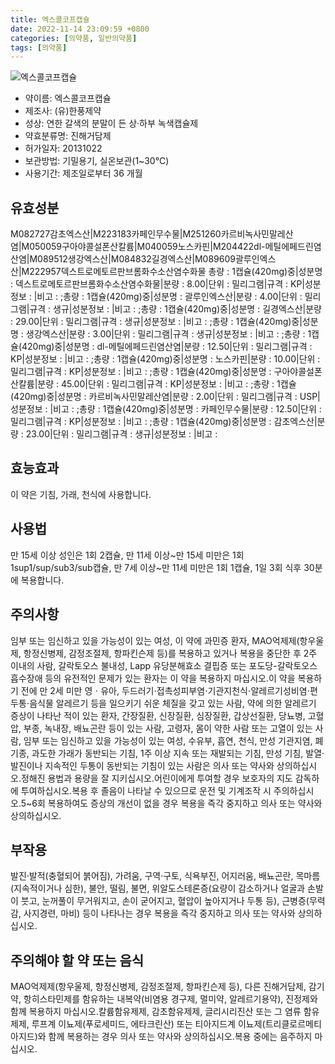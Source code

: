 ```yaml
---
title: 엑스콜코프캡슐
date: 2022-11-14 23:09:59 +0800
categories: [의약품, 일반의약품]
tags: [의약품]
---
```

![엑스콜코프캡슐](https://nedrug.mfds.go.kr/pbp/cmn/itemImageDownload/147426794354400054)

- 약이름: 엑스콜코프캡슐
- 제조사: (유)한풍제약
- 성상: 연한 갈색의 분말이 든 상·하부 녹색캡슐제
- 약효분류명: 진해거담제
- 허가일자: 20131022
- 보관방법: 기밀용기, 실온보관(1~30℃)
- 사용기간: 제조일로부터 36 개월
## 유효성분
M082727감초엑스산|M223183카페인무수물|M251260카르비녹사민말레산염|M050059구아야콜설폰산칼륨|M040059노스카핀|M204422dl-메틸에페드린염산염|M089512생강엑스산|M084832길경엑스산|M089609괄루인엑스산|M222957덱스트로메토르판브롬화수소산염수화물
총량 : 1캡슐(420mg)중|성분명 : 덱스트로메토르판브롬화수소산염수화물|분량 : 8.00|단위 : 밀리그램|규격 : KP|성분정보 : |비고 : ;총량 : 1캡슐(420mg)중|성분명 : 괄루인엑스산|분량 : 4.00|단위 : 밀리그램|규격 : 생규|성분정보 : |비고 : ;총량 : 1캡슐(420mg)중|성분명 : 길경엑스산|분량 : 29.00|단위 : 밀리그램|규격 : 생규|성분정보 : |비고 : ;총량 : 1캡슐(420mg)중|성분명 : 생강엑스산|분량 : 3.00|단위 : 밀리그램|규격 : 생규|성분정보 : |비고 : ;총량 : 1캡슐(420mg)중|성분명 : dl-메틸에페드린염산염|분량 : 12.50|단위 : 밀리그램|규격 : KP|성분정보 : |비고 : ;총량 : 1캡슐(420mg)중|성분명 : 노스카핀|분량 : 10.00|단위 : 밀리그램|규격 : KP|성분정보 : |비고 : ;총량 : 1캡슐(420mg)중|성분명 : 구아야콜설폰산칼륨|분량 : 45.00|단위 : 밀리그램|규격 : KP|성분정보 : |비고 : ;총량 : 1캡슐(420mg)중|성분명 : 카르비녹사민말레산염|분량 : 2.00|단위 : 밀리그램|규격 : USP|성분정보 : |비고 : ;총량 : 1캡슐(420mg)중|성분명 : 카페인무수물|분량 : 12.50|단위 : 밀리그램|규격 : KP|성분정보 : |비고 : ;총량 : 1캡슐(420mg)중|성분명 : 감초엑스산|분량 : 23.00|단위 : 밀리그램|규격 : 생규|성분정보 : |비고 :
## 효능효과
이 약은 기침, 가래, 천식에 사용합니다.
## 사용법
만 15세 이상 성인은 1회 2캡슐, 만 11세 이상~만 15세 미만은 1회 1sup1/sup/sub3/sub캡슐, 만 7세 이상~만 11세 미만은 1회 1캡슐, 1일 3회 식후 30분에 복용합니다.
## 주의사항
임부 또는 임신하고 있을 가능성이 있는 여성, 이 약에 과민증 환자, MAO억제제(항우울제, 항정신병제, 감정조절제, 항파킨슨제 등)를 복용하고 있거나 복용을 중단한 후 2주 이내의 사람, 갈락토오스 불내성, Lapp 유당분해효소 결핍증 또는 포도당-갈락토오스 흡수장애 등의 유전적인 문제가 있는 환자는 이 약을 복용하지 마십시오.이 약을 복용하기 전에 만 2세 미만 영ㆍ유아, 두드러기⋅접촉성피부염⋅기관지천식⋅알레르기성비염⋅편두통⋅음식물 알레르기 등을 일으키기 쉬운 체질을 갖고 있는 사람, 약에 의한 알레르기 증상이 나타난 적이 있는 환자, 간장질환, 신장질환, 심장질환, 갑상선질환, 당뇨병, 고혈압, 부종, 녹내장, 배뇨곤란 등이 있는 사람, 고령자, 몸이 약한 사람 또는 고열이 있는 사람, 임부 또는 임신하고 있을 가능성이 있는 여성, 수유부, 흡연, 천식, 만성 기관지염, 폐기종, 과도한 가래가 동반되는 기침, 1주 이상 지속 또는 재발되는 기침, 만성 기침, 발열·발진이나 지속적인 두통이 동반되는 기침이 있는 사람은 의사 또는 약사와 상의하십시오.정해진 용법과 용량을 잘 지키십시오.어린이에게 투여할 경우 보호자의 지도 감독하에 투여하십시오.복용 후 졸음이 나타날 수 있으므로 운전 및 기계조작 시 주의하십시오.5~6회 복용하여도 증상의 개선이 없을 경우 복용을 즉각 중지하고 의사 또는 약사와 상의하십시오.
## 부작용
발진·발적(충혈되어 붉어짐), 가려움, 구역·구토, 식욕부진, 어지러움, 배뇨곤란, 목마름(지속적이거나 심한), 불안, 떨림, 불면, 위알도스테론증(요량이 감소하거나 얼굴과 손발이 붓고, 눈꺼풀이 무거워지고, 손이 굳어지고, 혈압이 높아지거나 두통 등), 근병증(무력감, 사지경련, 마비) 등이 나타나는 경우 복용을 즉각 중지하고 의사 또는 약사와 상의하십시오.
## 주의해야 할 약 또는 음식
MAO억제제(항우울제, 항정신병제, 감정조절제, 항파킨슨제 등), 다른 진해거담제, 감기약, 항히스타민제를 함유하는 내복약(비염용 경구제, 멀미약, 알레르기용약), 진정제와 함께 복용하지 마십시오.칼륨함유제제, 감초함유제제, 글리시리진산 또는 그 염류 함유제제, 루프계 이뇨제(푸로세미드, 에타크린산) 또는 티아지드계 이뇨제(트리클로르메티아지드)와 함께 복용하는 경우 의사 또는 약사와 상의하십시오.복용 중에는 음주하지 마십시오.
